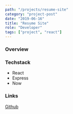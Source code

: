 ```yaml
---
path: "/projects/resume-site"
category: "project-post"
date: "2019-06-16"
title: "Resume Site"
role: "Developer"
tags: ["project", "react"]
---
```

### Overview

### Techstack

- React
- Express
- Now

### Links

[Github](https://www.github.com/exitroute)